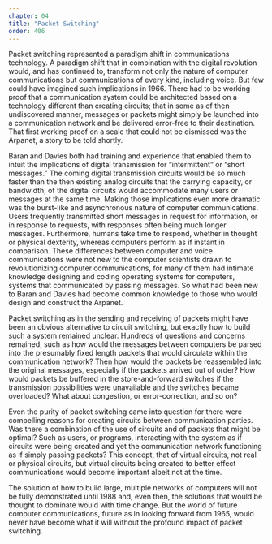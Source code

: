 ```yaml
---
chapter: 04
title: "Packet Switching"
order: 406
---
```


Packet switching represented a paradigm shift in communications technology. A paradigm shift that in combination with the digital revolution would, and has continued to, transform not only the nature of computer communications but communications of every kind, including voice. But few could have imagined such implications in 1966. There had to be working proof that a communication system could be architected based on a technology different than creating circuits; that in some as of then undiscovered manner, messages or packets might simply be launched into a communication network and be delivered error-free to their destination. That first working proof on a scale that could not be dismissed was the Arpanet, a story to be told shortly.

Baran and Davies both had training and experience that enabled them to intuit the implications of digital transmission for “intermittent” or “short messages.” The coming digital transmission circuits would be so much faster than the then existing analog circuits that the carrying capacity, or bandwidth, of the digital circuits would accommodate many users or messages at the same time. Making those implications even more dramatic was the burst-like and asynchronous nature of computer communications. Users frequently transmitted short messages in request for information, or in response to requests, with responses often being much longer messages. Furthermore, humans take time to respond, whether in thought or physical dexterity, whereas computers perform as if instant in comparison. These differences between computer and voice communications were not new to the computer scientists drawn to revolutionizing computer communications, for many of them had intimate knowledge designing and coding operating systems for computers, systems that communicated by passing messages. So what had been new to Baran and Davies had become common knowledge to those who would design and construct the Arpanet.

Packet switching as in the sending and receiving of packets might have been an obvious alternative to circuit switching, but exactly how to build such a system remained unclear. Hundreds of questions and concerns remained, such as how would the messages between computers be parsed into the presumably fixed length packets that would circulate within the communication network? Then how would the packets be reassembled into the original messages, especially if the packets arrived out of order? How would packets be buffered in the store-and-forward switches if the transmission possibilities were unavailable and the switches became overloaded? What about congestion, or error-correction, and so on?

Even the purity of packet switching came into question for there were compelling reasons for creating circuits between communication parties. Was there a combination of the use of circuits and of packets that might be optimal? Such as users, or programs, interacting with the system as if circuits were being created and yet the communication network functioning as if simply passing packets? This concept, that of virtual circuits, not real or physical circuits, but virtual circuits being created to better effect communications would become important albeit not at the time.

The solution of how to build large, multiple networks of computers will not be fully demonstrated until 1988 and, even then, the solutions that would be thought to dominate would with time change. But the world of future computer communications, future as in looking forward from 1965, would never have become what it will without the profound impact of packet switching.
